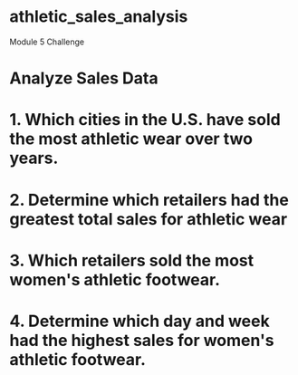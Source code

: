 # athletic_sales_analysis
Module 5 Challenge

# Analyze Sales Data
# 1. Which cities in the U.S. have sold the most athletic wear over two years.
# 2. Determine which retailers had the greatest total sales for athletic wear
# 3. Which retailers sold the most women's athletic footwear.
# 4. Determine which day and week had the highest sales for women's athletic footwear.

